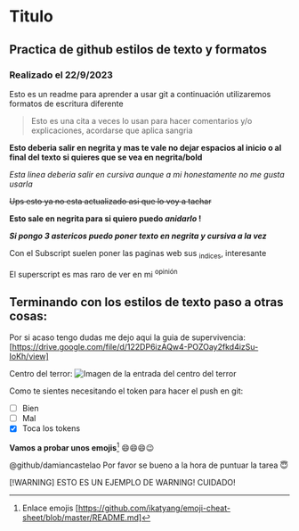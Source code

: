 # Titulo

## Practica de github estilos de texto y formatos

### Realizado el 22/9/2023

Esto es un readme para aprender a usar git a continuación utilizaremos formatos de escritura diferente

> Esto es una cita a veces lo usan para hacer comentarios y/o explicaciones, acordarse que aplica sangria

**Esto deberia salir en negrita y mas te vale no dejar espacios al inicio o al final del texto si quieres que se vea en negrita/bold**

*Esta linea deberia salir en cursiva aunque a mi honestamente no me gusta usarla*

~~Ups esto ya no esta actualizado asi que lo voy a tachar~~

**Esto sale en negrita para si quiero puedo _anidarlo_ !**

***Si pongo 3 astericos puedo poner texto en negrita y cursiva a la vez***

Con el Subscript suelen poner las paginas web sus <sub>indices</sub>, interesante

El superscript es mas raro de ver en mi <sup>opinión</sup>

## Terminando con los estilos de texto paso a otras cosas:

Por si acaso tengo dudas me dejo aqui la guia de supervivencia: [https://drive.google.com/file/d/122DP6izAQw4-POZOay2fkd4izSu-IoKh/view]



Centro del terror:
![Imagen de la entrada del centro del terror](https://www.paxinasgalegas.es/imagenes/daniel-castelao_img127600t0m0w1600h800.jpg)



Como te sientes necesitando el token para hacer el push en git:

- [ ] Bien
- [ ] Mal
- [X] Toca los tokens

**Vamos a probar unos emojis**[^1]
:smile::smile::smile::wink:


@github/damiancastelao Por favor se bueno a la hora de puntuar la tarea 	:innocent:

[!WARNING] ESTO ES UN EJEMPLO DE WARNING! CUIDADO!


[^1]: Enlace emojis [https://github.com/ikatyang/emoji-cheat-sheet/blob/master/README.md]



